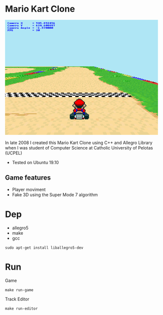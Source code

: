 Mario Kart Clone
================

![Mario Kart Clone](screenshot.png "Mario Kart Clone")

In late 2008 I created this Mario Kart Clone using C++ and Allegro Library
when I was student of Computer Science at Catholic University of Pelotas (UCPEL)

* Tested on Ubuntu 19.10

Game features
-------------

* Player moviment
* Fake 3D using the Super Mode 7 algorithm

# Dep

* allegro5
* make
* gcc

```
sudo apt-get install liballegro5-dev
```

# Run

Game

```
make run-game
```

Track Editor

```
make run-editor
```
